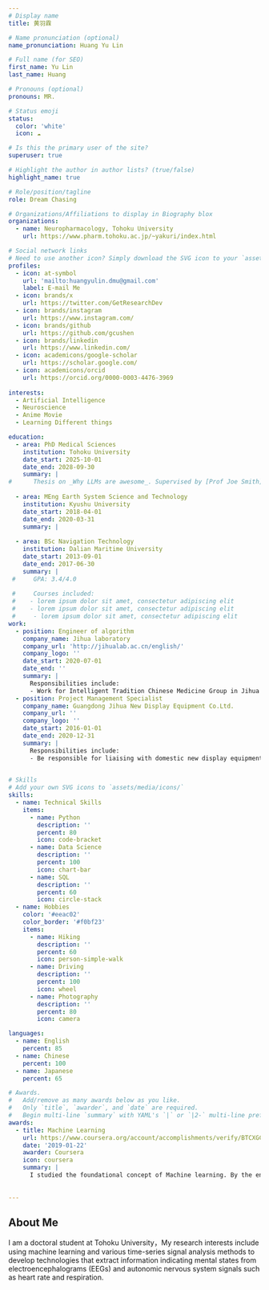 ```yaml
---
# Display name
title: 黄羽霖

# Name pronunciation (optional)
name_pronunciation: Huang Yu Lin

# Full name (for SEO)
first_name: Yu Lin
last_name: Huang 

# Pronouns (optional)
pronouns: MR.

# Status emoji
status:
  color: 'white'
  icon: ☁️

# Is this the primary user of the site?
superuser: true

# Highlight the author in author lists? (true/false)
highlight_name: true

# Role/position/tagline
role: Dream Chasing

# Organizations/Affiliations to display in Biography blox
organizations:
  - name: Neuropharmacology, Tohoku University 
    url: https://www.pharm.tohoku.ac.jp/~yakuri/index.html

# Social network links
# Need to use another icon? Simply download the SVG icon to your `assets/media/icons/` folder.
profiles:
  - icon: at-symbol
    url: 'mailto:huangyulin.dmu@gmail.com'
    label: E-mail Me
  - icon: brands/x
    url: https://twitter.com/GetResearchDev
  - icon: brands/instagram
    url: https://www.instagram.com/
  - icon: brands/github
    url: https://github.com/gcushen
  - icon: brands/linkedin
    url: https://www.linkedin.com/
  - icon: academicons/google-scholar
    url: https://scholar.google.com/
  - icon: academicons/orcid
    url: https://orcid.org/0000-0003-4476-3969
    
interests:
  - Artificial Intelligence
  - Neuroscience
  - Anime Movie
  - Learning Different things

education:
  - area: PhD Medical Sciences
    institution: Tohoku University
    date_start: 2025-10-01
    date_end: 2028-09-30
    summary: |
#      Thesis on _Why LLMs are awesome_. Supervised by [Prof Joe Smith](https://example.com). Presented papers at 5 IEEE conferences with the contributions being published in 2 Springer journals.
    
  - area: MEng Earth System Science and Technology
    institution: Kyushu University
    date_start: 2018-04-01
    date_end: 2020-03-31
    summary: |
      
  - area: BSc Navigation Technology
    institution: Dalian Maritime University
    date_start: 2013-09-01
    date_end: 2017-06-30
    summary: |
 #     GPA: 3.4/4.0
      
 #     Courses included:
 #    - lorem ipsum dolor sit amet, consectetur adipiscing elit
 #    - lorem ipsum dolor sit amet, consectetur adipiscing elit
 #     - lorem ipsum dolor sit amet, consectetur adipiscing elit
work:
  - position: Engineer of algorithm
    company_name: Jihua laboratory
    company_url: 'http://jihualab.ac.cn/english/'
    company_logo: ''
    date_start: 2020-07-01
    date_end: ''
    summary: |
      Responsibilities include:
      - Work for Intelligent Tradition Chinese Medicine Group in Jihua Laboratory, in charge of Pulse Diagnosis Localization Algorithm Research and Blood Oxygen Detection Algorithm Development for Home Safety Disabled Elderly's development.
  - position: Project Management Specialist
    company_name: Guangdong Jihua New Display Equipment Co.Ltd.
    company_url: ''
    company_logo: ''
    date_start: 2016-01-01
    date_end: 2020-12-31
    summary: |
      Responsibilities include:
      - Be responsible for liaising with domestic new display equipment companies and engaging in project management work.
      

# Skills
# Add your own SVG icons to `assets/media/icons/`
skills:
  - name: Technical Skills
    items:
      - name: Python
        description: ''
        percent: 80
        icon: code-bracket
      - name: Data Science
        description: ''
        percent: 100
        icon: chart-bar
      - name: SQL
        description: ''
        percent: 60
        icon: circle-stack
  - name: Hobbies
    color: '#eeac02'
    color_border: '#f0bf23'
    items:
      - name: Hiking
        description: ''
        percent: 60
        icon: person-simple-walk
      - name: Driving
        description: ''
        percent: 100
        icon: wheel
      - name: Photography
        description: ''
        percent: 80
        icon: camera

languages:
  - name: English
    percent: 85
  - name: Chinese
    percent: 100
  - name: Japanese
    percent: 65

# Awards.
#   Add/remove as many awards below as you like.
#   Only `title`, `awarder`, and `date` are required.
#   Begin multi-line `summary` with YAML's `|` or `|2-` multi-line prefix and indent 2 spaces below.
awards:
  - title: Machine Learning
    url: https://www.coursera.org/account/accomplishments/verify/BTCXGC9HDTZ2
    date: '2019-01-22'
    awarder: Coursera
    icon: coursera
    summary: |
      I studied the foundational concept of Machine learning. By the end, I was familiar with the significant technological trends driving the rise of deep learning; build, train, and apply fully connected deep neural networks; implement efficient (vectorized) neural networks; identify key parameters in a neural network’s architecture; and apply deep learning to your own applications.
 
    
---
```


## About Me

I am a doctoral student at Tohoku University，My research interests include using machine learning and various time-series signal analysis methods to develop technologies that extract information indicating mental states from electroencephalograms (EEGs) and autonomic nervous system signals such as heart rate and respiration.
